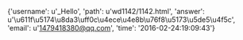 {'username': u'_Hello', 'path': u'wd1142/1142.html', 'answer': u'\u611f\u5174\u8da3\uff0c\u4ece\u4e8b\u76f8\u5173\u5de5\u4f5c', 'email': u'1479418380@qq.com', 'time': '2016-02-24:19:09:43'}